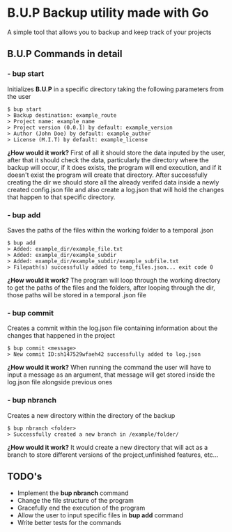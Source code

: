 # B.U.P Backup utility made with Go
A simple tool that allows you to backup and keep track of your projects

## B.U.P Commands in detail
### - bup start
Initializes **B.U.P** in a specific directory taking the following parameters from the user

```
$ bup start
> Backup destination: example_route
> Project name: example_name
> Project version (0.0.1) by default: example_version
> Author (John Doe) by default: example_author
> License (M.I.T) by default: example_license
```

**¿How would it work?**
First of all it should store the data inputed by the user, after that it should check
the data, particularly the directory where the backup will occur, if it does exists, the program
will end execution, and if it doesn't exist the program will create that directory. After successfully
creating the dir we should store all the already verifed data inside a newly created config.json file and
also create a log.json that will hold the changes that happen to that specific directory.

### - bup add
Saves the paths of the files within the working folder to a temporal .json

```
$ bup add
> Added: example_dir/example_file.txt
> Added: example_dir/example_subdir
> Added: example_dir/example_subdir/example_subfile.txt
> Filepath(s) successfully added to temp_files.json... exit code 0
```

**¿How would it work?**
The program will loop through the working directory to get the paths of the files and the folders, after looping through the dir, those paths will be stored in a temporal .json file

### - bup commit <message>
Creates a commit within the log.json file containing information about the changes that happened in the project

```
$ bup commit <message>
> New commit ID:sh147529wfaeh42 successfully added to log.json
```

**¿How would it work?**
When running the command the user will have to input a message as an argument, that message will get stored inside the log.json file alongside previous ones

### - bup nbranch
Creates a new directory within the directory of the backup

```
$ bup nbranch <folder>
> Successfully created a new branch in /example/folder/
```

**¿How would it work?**
It would create a new directory that will act as a branch to store different versions of the project,unfinished features, etc... 

## TODO's
* Implement the **bup nbranch** command
* Change the file structure of the program
* Gracefully end the execution of the program
* Allow the user to input specific files in **bup add** command
* Write better tests for the commands
